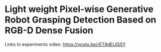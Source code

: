 # Light weight Pixel-wise Generative Robot Grasping Detection Based on RGB-D Dense Fusion
Links to experiments video: https://youtu.be/rET8dEIJQSY
